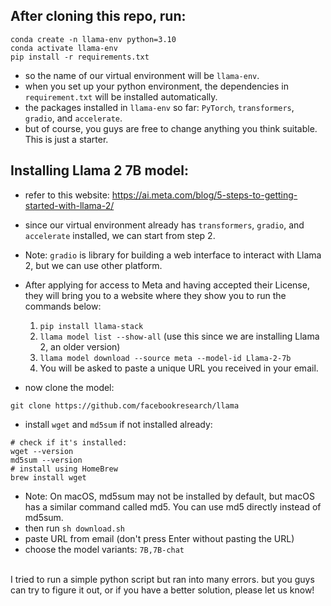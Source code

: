 ## After cloning this repo, run:

``` shell
conda create -n llama-env python=3.10
conda activate llama-env
pip install -r requirements.txt
```

- so the name of our virtual environment will be `llama-env`.
- when you set up your python environment, the dependencies in `requirement.txt` will be installed automatically.
- the packages installed in `llama-env` so far: `PyTorch`, `transformers`, `gradio`, and `accelerate`.
- but of course, you guys are free to change anything you think suitable. This is just a starter.


## Installing Llama 2 7B model:
- refer to this website: https://ai.meta.com/blog/5-steps-to-getting-started-with-llama-2/ 
- since our virtual environment already has `transformers`, `gradio`, and `accelerate` installed, we can start from step 2.
- Note: `gradio` is library for building a web interface to interact with Llama 2, but we can use other platform.
- After applying for access to Meta and having accepted their License, they will bring you to a website where they show you to run the commands below:
  1. `pip install llama-stack`
  2. `llama model list --show-all` (use this since we are installing Llama 2, an older version)
  3. `llama model download --source meta --model-id Llama-2-7b`
  4. You will be asked to paste a unique URL you received in your email.
     
- now clone the model:
```shell
git clone https://github.com/facebookresearch/llama
```
- install `wget` and `md5sum` if not installed already:
```shell
# check if it's installed:
wget --version
md5sum --version
# install using HomeBrew
brew install wget
```
- Note: On macOS, md5sum may not be installed by default, but macOS has a similar command called md5. You can use md5 directly instead of md5sum.
-  then run `sh download.sh`
- paste URL from email (don't press Enter without pasting the URL)
- choose the model variants: `7B,7B-chat`
<br />
I tried to run a simple python script but ran into many errors. but you guys can try to figure it out, or if you have a better solution, please let us know!
